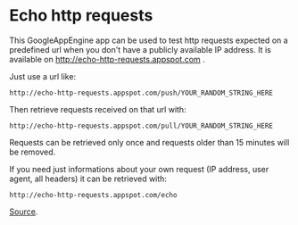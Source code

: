 # Echo http requests

This GoogleAppEngine app can be used to test http requests expected on a predefined url when you don't have a publicly available IP address. It is available on http://echo-http-requests.appspot.com .

Just use a url like:

    http://echo-http-requests.appspot.com/push/YOUR_RANDOM_STRING_HERE

Then retrieve requests received on that url with:

    http://echo-http-requests.appspot.com/pull/YOUR_RANDOM_STRING_HERE

Requests can be retrieved only once and requests older than 15 minutes will be removed.

If you need just informations about your own request (IP address, user agent, all headers) it can be retrieved with:

    http://echo-http-requests.appspot.com/echo

[Source](http://github.com/tkrajina/echo-http-requests).
